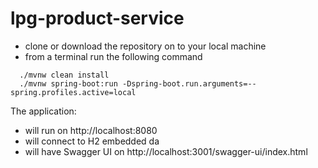 # lpg-product-service

- clone or download the repository on to your local machine
- from a terminal run the following command
```
  ./mvnw clean install
  ./mvnw spring-boot:run -Dspring-boot.run.arguments=--spring.profiles.active=local
```
The application:
- will run on http://localhost:8080
- will connect to H2 embedded da
- will have Swagger UI on  http://localhost:3001/swagger-ui/index.html